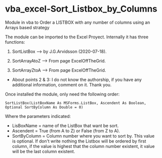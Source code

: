 # vba_excel-Sort_Listbox_by_Columns
Module in vba to Order a LISTBOX with any number of columns using an Arrays based strategy

The module can be imported to the Excel Proyect.
Internally it has three functions:
  1) SortListBox     --> by J.G.Arvidsson (2020-07-18).
	
  2) SortArrayAtoZ   --> From page ExcelOffTheGrid.
	
  3) SortArrayZtoA   --> From page ExcelOffTheGrid.

* About points 2 & 3: I do not know the authorship, if you have any additional information, comment on it. Thank you.

Once installed the module, only need the following order:

	SortListBox(ListBoxName As MSForms.ListBox, Ascendent As Boolean, Optional SortByColumn As Double = 0)

Where the parameters indicated:
- LisBoxName = name of the ListBox that want be sort.
- Ascendent = True (from A to Z) or False (from Z to A).
- SortByColumn = Column number where you want to sort by. This value is optional. If don't write nothing the Listbox will be ordered by first column, if the value is highest that the column number existent, it value will be the last column existent.
